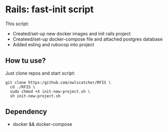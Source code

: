 # Rails: fast-init script

This script:
- Created/set-up new docker images and init rails project
- Createed/set-up docker-compose file and attached postgres database
- Added esling and rubocop into project

## How tu use?
Just clone repos and start script:
```
git clone https:/github.com/owlscatcher/RFIS \
  cd ./RFIS \
  sudo chmod +X init-new-project.sh \
  sh init-new-project.sh
```

## Dependency
- docker && docker-compose
